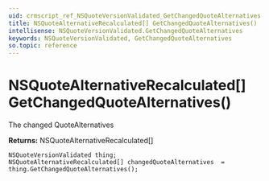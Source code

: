 ```yaml
---
uid: crmscript_ref_NSQuoteVersionValidated_GetChangedQuoteAlternatives
title: NSQuoteAlternativeRecalculated[] GetChangedQuoteAlternatives()
intellisense: NSQuoteVersionValidated.GetChangedQuoteAlternatives
keywords: NSQuoteVersionValidated, GetChangedQuoteAlternatives
so.topic: reference
---
```


# NSQuoteAlternativeRecalculated[] GetChangedQuoteAlternatives()

The changed QuoteAlternatives

**Returns:** NSQuoteAlternativeRecalculated[]

```crmscript
NSQuoteVersionValidated thing;
NSQuoteAlternativeRecalculated[] changedQuoteAlternatives  = thing.GetChangedQuoteAlternatives();
```

